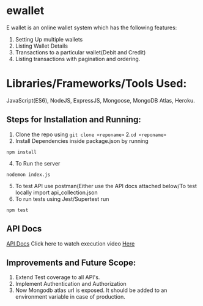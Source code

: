 # ewallet
E wallet is an online wallet system which has the following features:
1. Setting Up multiple wallets
2. Listing Wallet Details
3. Transactions to a particular wallet(Debit and Credit)
4. Listing transactions with pagination and ordering.

# Libraries/Frameworks/Tools Used:
JavaScript(ES6), NodeJS, ExpressJS, Mongoose, MongoDB Atlas, Heroku.

## Steps for Installation and Running:
1. Clone the repo using ```
git clone <reponame> ```
2.```cd <reponame>``` 
3. Install Dependencies inside package.json by running
```
npm install
```
4. To Run the server
```
nodemon index.js
```
5. To test API use postman(Either use the API docs attached below/To test locally import api_collection.json
6. To run tests using Jest/Supertest run 
```
npm test
```

## API Docs
[API Docs](https://documenter.getpostman.com/view/11431269/UVJeEazj)
Click here to watch execution video [Here](https://ibb.co/cg8RT99)

## Improvements and Future Scope:
1. Extend Test coverage to all API's.
2. Implement Authentication and Authorization
3. Now Mongodb atlas url is exposed. It should be added to an environment variable in case of production.
